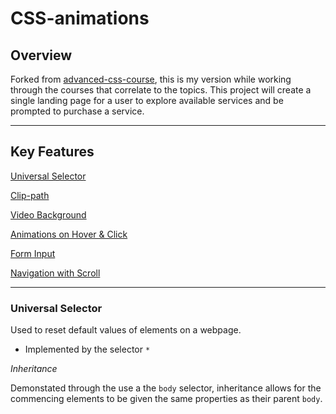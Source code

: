# CSS-animations

## Overview

Forked from [advanced-css-course](https://github.com/jonasschmedtmann/advanced-css-course), this is my version while working through the courses that correlate to the topics. This project will create a single landing page for a user to explore available services and be prompted to purchase a service.

---

## Key Features

[Universal Selector](#universal-selector)

[Clip-path](#clip-path)

[Video Background](#video-background)

[Animations on Hover & Click](#animations)

[Form Input](#form)

[Navigation with Scroll](#navigation)

---

### **Universal Selector**

Used to reset default values of elements on a webpage.

- Implemented by the selector `*`

_Inheritance_

Demonstated through the use a the `body` selector, inheritance allows for the commencing elements to be given the same properties as their parent `body`.
